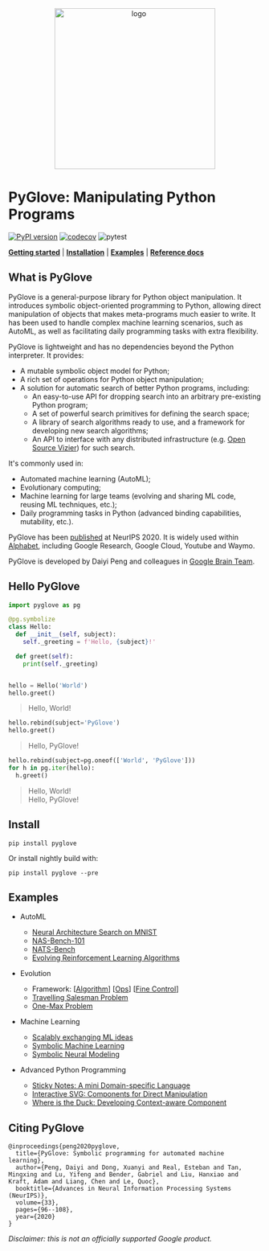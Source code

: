 <div align="center">
<img src="https://raw.githubusercontent.com/google/pyglove/main/docs/_static/logo_light.svg#gh-light-mode-only" width="320px" alt="logo"></img>

</div>

# PyGlove: Manipulating Python Programs

[![PyPI version](https://badge.fury.io/py/pyglove.svg)](https://badge.fury.io/py/pyglove)
[![codecov](https://codecov.io/gh/google/pyglove/branch/main/graph/badge.svg)](https://codecov.io/gh/google/pyglove)
![pytest](https://github.com/google/pyglove/actions/workflows/ci.yaml/badge.svg)

[**Getting started**](#hello-pyglove)
| [**Installation**](#install)
| [**Examples**](#examples)
| [**Reference docs**](https://pyglove.readthedocs.io/)

## What is PyGlove

PyGlove is a general-purpose library for Python object manipulation.
It introduces symbolic object-oriented programming to Python, allowing
direct manipulation of objects that makes meta-programs much easier to write.
It has been used to handle complex machine learning scenarios, such as AutoML,
as well as facilitating daily programming tasks with extra flexibility.

PyGlove is lightweight and has no dependencies beyond the Python interpreter.
It provides:

* A mutable symbolic object model for Python;
* A rich set of operations for Python object manipulation;
* A solution for automatic search of better Python programs, including:
  * An easy-to-use API for dropping search into an arbitrary pre-existing Python
    program;
  * A set of powerful search primitives for defining the search space;
  * A library of search algorithms ready to use, and a framework for developing
    new search algorithms;
  * An API to interface with any distributed infrastructure (e.g. [Open Source Vizier](https://oss-vizier.readthedocs.io/en/latest/advanced_topics/pyglove/vizier_as_backend.html)) for such search.

It's commonly used in:

* Automated machine learning (AutoML);
* Evolutionary computing;
* Machine learning for large teams (evolving and sharing ML code, reusing
  ML techniques, etc.);
* Daily programming tasks in Python (advanced binding capabilities, mutability,
  etc.).

PyGlove has been [published](https://proceedings.neurips.cc/paper/2020/file/012a91467f210472fab4e11359bbfef6-Paper.pdf)
at NeurIPS 2020. It is widely used within [Alphabet](https://abc.xyz/), including Google Research, Google Cloud, Youtube and Waymo.

PyGlove is developed by Daiyi Peng and colleagues in [Google Brain Team](https://research.google/teams/brain/).


## Hello PyGlove

```python
import pyglove as pg

@pg.symbolize
class Hello:
  def __init__(self, subject):
    self._greeting = f'Hello, {subject}!'

  def greet(self):
    print(self._greeting)


hello = Hello('World')
hello.greet()
```
> Hello, World!

```python
hello.rebind(subject='PyGlove')
hello.greet()
```
> Hello, PyGlove!

```python
hello.rebind(subject=pg.oneof(['World', 'PyGlove']))
for h in pg.iter(hello):
  h.greet()
```
> Hello, World!<br>
> Hello, PyGlove!

## Install

```
pip install pyglove
```

Or install nightly build with:

```
pip install pyglove --pre
```

## Examples

* AutoML
  * [Neural Architecture Search on MNIST](https://github.com/google/pyglove/tree/main/examples/automl/mnist)
  * [NAS-Bench-101](https://github.com/google/pyglove/tree/main/examples/automl/nasbench)
  * [NATS-Bench](https://github.com/google/pyglove/tree/main/examples/automl/natsbench)
  * [Evolving Reinforcement Learning Algorithms](https://github.com/google/brain_autorl/tree/main/evolving_rl)
* Evolution
  * Framework: [[Algorithm](https://github.com/google/pyglove/blob/main/docs/notebooks/intro/search/evolution_algorithm.ipynb)]
    [[Ops](https://github.com/google/pyglove/blob/main/docs/notebooks/intro/search/evolution_ops.ipynb)]
    [[Fine Control](https://github.com/google/pyglove/blob/main/docs/notebooks/intro/search/evolution_scheduling.ipynb)]
  * [Travelling Salesman Problem](https://github.com/google/pyglove/blob/main/docs/notebooks/evolution/tsp.ipynb)
  * [One-Max Problem](https://github.com/google/pyglove/blob/main/docs/notebooks/evolution/onemax.ipynb)

* Machine Learning
  * [Scalably exchanging ML ideas](https://github.com/google/pyglove/blob/main/docs/notebooks/ml/efficiently_exchange_ml_ideas_as_code.ipynb)
  * [Symbolic Machine Learning](https://github.com/google/pyglove/blob/main/docs/notebooks/ml/symbolic_ml.ipynb)
  * [Symbolic Neural Modeling](https://github.com/google/pyglove/blob/main/docs/notebooks/ml/neural_modeling.ipynb)

* Advanced Python Programming
  * [Sticky Notes: A mini Domain-specific Language](https://github.com/google/pyglove/blob/main/docs/notebooks/python/sticky_notes.ipynb)
  * [Interactive SVG: Components for Direct Manipulation](https://github.com/google/pyglove/blob/main/docs/notebooks/python/interactive_svg.ipynb)
  * [Where is the Duck: Developing Context-aware Component](https://github.com/google/pyglove/blob/main/docs/notebooks/python/where_is_the_duck.ipynb)

## Citing PyGlove

```
@inproceedings{peng2020pyglove,
  title={PyGlove: Symbolic programming for automated machine learning},
  author={Peng, Daiyi and Dong, Xuanyi and Real, Esteban and Tan, Mingxing and Lu, Yifeng and Bender, Gabriel and Liu, Hanxiao and Kraft, Adam and Liang, Chen and Le, Quoc},
  booktitle={Advances in Neural Information Processing Systems (NeurIPS)},
  volume={33},
  pages={96--108},
  year={2020}
}
```

*Disclaimer: this is not an officially supported Google product.*
